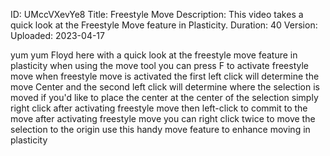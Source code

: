 ID: UMccVXevYe8
Title: Freestyle Move
Description: This video takes a quick look at the Freestyle Move feature in Plasticity.
Duration: 40
Version: 
Uploaded: 2023-04-17

yum yum Floyd here with a quick look at
the freestyle move feature in plasticity
when using the move tool you can press F
to activate freestyle move when
freestyle move is activated the first
left click will determine the move
Center and the second left click will
determine where the selection is moved
if you'd like to place the center at the
center of the selection
simply right click after activating
freestyle move
then left-click to commit to the move
after activating freestyle move you can
right click twice to move the selection
to the origin use this handy move
feature to enhance moving in plasticity

